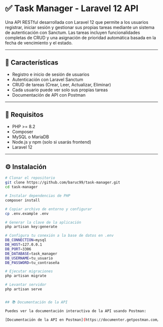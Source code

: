 # ✅ Task Manager - Laravel 12 API

Una API RESTful desarrollada con Laravel 12 que permite a los usuarios registrar, iniciar sesión y gestionar sus propias tareas mediante un sistema de autenticación con Sanctum. Las tareas incluyen funcionalidades completas de CRUD y una asignación de prioridad automática basada en la fecha de vencimiento y el estado.

---

## 🚀 Características

- Registro e inicio de sesión de usuarios
- Autenticación con Laravel Sanctum
- CRUD de tareas (Crear, Leer, Actualizar, Eliminar)
- Cada usuario puede ver solo sus propias tareas
- Documentación de API con Postman

---

## 🧾 Requisitos

- PHP >= 8.2
- Composer
- MySQL o MariaDB
- Node.js y npm (solo si usarás frontend)
- Laravel 12

---

## ⚙️ Instalación

```bash
# Clonar el repositorio
git clone https://github.com/baruc99/task-manager.git
cd task-manager

# Instalar dependencias de PHP
composer install

# Copiar archivo de entorno y configurar
cp .env.example .env

# Generar la clave de la aplicación
php artisan key:generate

# Configura tu conexión a la base de datos en .env
DB_CONNECTION=mysql
DB_HOST=127.0.0.1
DB_PORT=3306
DB_DATABASE=task_manager
DB_USERNAME=tu_usuario
DB_PASSWORD=tu_contraseña

# Ejecutar migraciones
php artisan migrate

# Levantar servidor
php artisan serve


## 📚 Documentación de la API

Puedes ver la documentación interactiva de la API usando Postman:

[Documentación de la API en Postman](https://documenter.getpostman.com/view/42866316/2sB2cVehDu)

